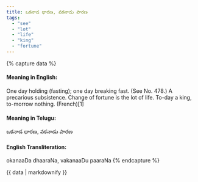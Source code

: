 ```yaml
---
title: ఒకనాడ ధారణ, వకనాడు పారణ
tags:
  - "see"
  - "lot"
  - "life"
  - "king"
  - "fortune"
---
```


{% capture data %}
#### Meaning in English:
One day holding (fasting); one day breaking fast.
(See No. 478.)
A precarious subsistence.
Change of fortune is the lot of life.
To-day a king, to-morrow nothing. (French)[1]

#### Meaning in Telugu:
ఒకనాడ ధారణ, వకనాడు పారణ

#### English Transliteration:
okanaaDa dhaaraNa, vakanaaDu paaraNa
{% endcapture %}

<div class="notice">{{ data | markdownify }}</div>

